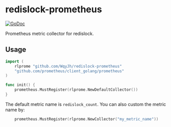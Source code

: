 # redislock-prometheus

[![GoDoc](https://godoc.org/github.com/Wqyjh/redislock-prometheus?status.png)](http://godoc.org/github.com/Wqyjh/redislock-prometheus)


Prometheus metric collector for redislock.

## Usage

```go
import (
	rlprome "github.com/WqyJh/redislock-prometheus"
	"github.com/prometheus/client_golang/prometheus"
)

func init() {
    prometheus.MustRegister(rlprome.NewDefaultCollector())
}
```

The default metric name is `redislock_count`. You can also custom
the metric name by:

```go
    prometheus.MustRegister(rlprome.NewCollector("my_metric_name"))
````
